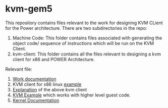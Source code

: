 # kvm-gem5

This repository contains files relevant to the work for designing KVM CLient for the Power architecture. There are two subdirectories in the repo:
1. Machine Code: This folder contains files associated with generating the object code/ sequence of instructions which will be run on the KVM Client.
2. kvm-client: This folder contains all the files relevant to designing a kvm client for x86 and POWER Architecture.


Relevant file:
1. [Work documentation](https://docs.google.com/document/d/1whUj8lnvxM2-RSvY7sqBl9ZyS7Tyhli-d9YOr7VCeqE/edit?usp=sharing)
2. KVM client for x86 linux [example](https://lwn.net/Articles/658512/)
3. [Explanation](https://lwn.net/Articles/658511/) of the above kvm client
4. [KVM Example](https://github.com/dpw/kvm-hello-world) which works with higher level guest code.
5. [Kernel Documentation](https://www.kernel.org/doc/html/latest/virt/kvm/api.html)

